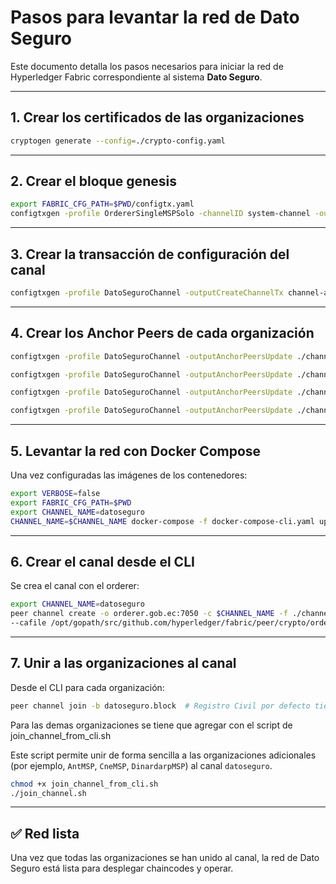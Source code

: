 
# Pasos para levantar la red de Dato Seguro

Este documento detalla los pasos necesarios para iniciar la red de Hyperledger Fabric correspondiente al sistema **Dato Seguro**.



---

## 1. Crear los certificados de las organizaciones

```bash
cryptogen generate --config=./crypto-config.yaml
```

---

## 2. Crear el bloque genesis

```bash
export FABRIC_CFG_PATH=$PWD/configtx.yaml
configtxgen -profile OrdererSingleMSPSolo -channelID system-channel -outputBlock ./channel-artifacts/genesis.block
```

---

## 3. Crear la transacción de configuración del canal

```bash
configtxgen -profile DatoSeguroChannel -outputCreateChannelTx channel-artifacts/channel.tx -channelID datoseguro
```

---

## 4. Crear los Anchor Peers de cada organización

```bash
configtxgen -profile DatoSeguroChannel -outputAnchorPeersUpdate ./channel-artifacts/RegistroCivilMSPanchor.tx -channelID datoseguro -asOrg RegistroCivilMSP

configtxgen -profile DatoSeguroChannel -outputAnchorPeersUpdate ./channel-artifacts/CneMSPanchor.tx -channelID datoseguro -asOrg CneMSP

configtxgen -profile DatoSeguroChannel -outputAnchorPeersUpdate ./channel-artifacts/AntMSPanchor.tx -channelID datoseguro -asOrg AntMSP

configtxgen -profile DatoSeguroChannel -outputAnchorPeersUpdate ./channel-artifacts/DinardarpMSPanchor.tx -channelID datoseguro -asOrg DinardarpMSP
```

---

## 5. Levantar la red con Docker Compose

Una vez configuradas las imágenes de los contenedores:

```bash
export VERBOSE=false
export FABRIC_CFG_PATH=$PWD
export CHANNEL_NAME=datoseguro
CHANNEL_NAME=$CHANNEL_NAME docker-compose -f docker-compose-cli.yaml up -d
```

---

## 6. Crear el canal desde el CLI

Se crea el canal con el orderer:

```bash
export CHANNEL_NAME=datoseguro
peer channel create -o orderer.gob.ec:7050 -c $CHANNEL_NAME -f ./channel-artifacts/channel.tx --tls true \
--cafile /opt/gopath/src/github.com/hyperledger/fabric/peer/crypto/ordererOrganizations/gob.ec/orderers/orderer.gob.ec/msp/tlscacerts/tlsca.gob.ec-cert.pem
```

---

## 7. Unir a las organizaciones al canal

Desde el CLI para cada organización:

```bash
peer channel join -b datoseguro.block  # Registro Civil por defecto tiene su id
```

Para las demas organizaciones se tiene que agregar con el script de join_channel_from_cli.sh

Este script permite unir de forma sencilla a las organizaciones adicionales (por ejemplo, `AntMSP`, `CneMSP`, `DinardarpMSP`) al canal `datoseguro`.

```bash
chmod +x join_channel_from_cli.sh
./join_channel.sh
```


---

## ✅ Red lista

Una vez que todas las organizaciones se han unido al canal, la red de Dato Seguro está lista para desplegar chaincodes y operar.

